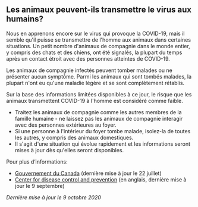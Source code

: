 ## Les animaux peuvent-ils transmettre le virus aux humains?

Nous en apprenons encore sur le virus qui provoque la COVID-19, mais il semble qu'il puisse se transmettre de l'homme aux animaux dans certaines situations. Un petit nombre d'animaux de compagnie dans le monde entier, y compris des chats et des chiens, ont été signalés, la plupart du temps après un contact étroit avec des personnes atteintes de COVID-19.

Les animaux de compagnie infectés peuvent tomber malades ou ne présenter aucun symptôme. Parmi les animaux qui sont tombés malades, la plupart n'ont eu qu'une maladie légère et se sont complètement rétablis.

Sur la base des informations limitées disponibles à ce jour, le risque que les animaux transmettent COVID-19 à l'homme est considéré comme faible.

- Traitez les animaux de compagnie comme les autres membres de la famille humaine - ne laissez pas les animaux de compagnie interagir avec des personnes extérieures au foyer.
- Si une personne à l'intérieur du foyer tombe malade, isolez-la de toutes les autres, y compris des animaux domestiques.
- Il s'agit d'une situation qui évolue rapidement et les informations seront mises à jour dès qu'elles seront disponibles.

Pour plus d’informations:

- [Gouvernement du Canada](https://www.canada.ca/fr/sante-publique/services/maladies/2019-nouveau-coronavirus/prevention-risques/animaux-covid-19.html) (dernière mise à jour le 22 juillet)
- [Center for disease control and prevention](https://www.cdc.gov/coronavirus/2019-ncov/daily-life-coping/pets.html) (en anglais, dernière mise à jour le 9 septembre)

_Dernière mise à jour le 9 octobre 2020_

